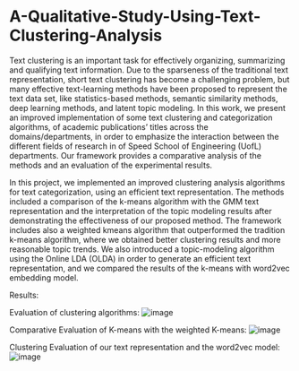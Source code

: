 # A-Qualitative-Study-Using-Text-Clustering-Analysis

Text clustering is an important task for effectively organizing, summarizing and qualifying text
information. Due to the sparseness of the traditional text representation, short text clustering has
become a challenging problem, but many effective text-learning methods have been proposed to
represent the text data set, like statistics-based methods, semantic similarity methods, deep learning
methods, and latent topic modeling. In this work, we present an improved implementation of some
text clustering and categorization algorithms, of academic publications’ titles across the
domains/departments, in order to emphasize the interaction between the different fields of research in
of Speed School of Engineering (UofL) departments.
Our framework provides a comparative analysis of the methods and an evaluation of the experimental results.

In this project, we implemented an improved clustering analysis algorithms for text
categorization, using an efficient text representation. The methods included a comparison of the k-means
algorithm with the GMM text representation and the interpretation of the topic modeling results after
demonstrating the effectiveness of our proposed method. The framework includes also a weighted kmeans
algorithm that outperformed the tradition k-means algorithm, where we obtained better
clustering results and more reasonable topic trends. We also introduced a topic-modeling algorithm
using the Online LDA (OLDA) in order to generate an efficient text representation, and we compared
the results of the k-means with word2vec embedding model.

Results:

Evaluation of clustering algorithms:
![image](https://user-images.githubusercontent.com/51833664/113954434-cf887c00-97e7-11eb-98bb-7f7b50a1f5f4.png)

Comparative Evaluation of K-means with the weighted K-means:
![image](https://user-images.githubusercontent.com/51833664/113954486-e7f89680-97e7-11eb-8106-6cb07df0a39a.png)

Clustering Evaluation of our text representation and the word2vec model:
![image](https://user-images.githubusercontent.com/51833664/113954524-f941a300-97e7-11eb-9891-eda6bbaf2375.png)



